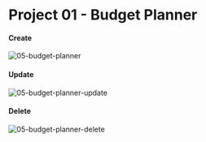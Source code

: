 # Project 01 - Budget Planner

#### Create
![05-budget-planner](https://user-images.githubusercontent.com/45850190/98678099-b7125380-2366-11eb-807e-bb002ca1752a.gif)

#### Update 
![05-budget-planner-update](https://user-images.githubusercontent.com/45850190/98680511-2dfd1b80-236a-11eb-9bf9-888bce86224f.gif)

#### Delete
![05-budget-planner-delete](https://user-images.githubusercontent.com/45850190/98680577-43724580-236a-11eb-927c-01fcdba9bb63.gif)
